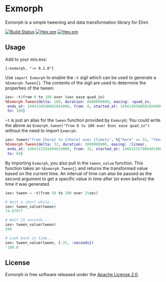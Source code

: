 # Exmorph

Exmorph is a simple tweening and data transformation library for Elixir.

[![Build Status](https://travis-ci.org/supernintendo/exmorph.svg)](https://travis-ci.org/supernintendo/exmorph)
[![Hex.pm](https://img.shields.io/hexpm/v/exmorph.svg?style=flat)](https://hex.pm/packages/exmorph/1.0.0)
[![Hex.pm](https://img.shields.io/hexpm/dt/exmorph.svg?style=flat)](https://hex.pm/packages/exmorph/1.0.0)

## Usage

Add to your mix.exs:

`{:exmorph, "~> 0.1.0"}`

Use `import Exmorph` to enable the `~t` sigil which can be used to generate
a `%Exmorph.Tween{}`. The contents of the sigil are used to determine the
properties of the tween:

```elixir
iex> ~t(from 0 to 100 over 8sec ease quad_in)
%Exmorph.Tween{delta: 100, duration: 8000000000, easing: :quad_in,
 ends_at: 1494150596602924000, from: 0, started_at: 1494150588602924000,
 to: 100}
```

`~t` is just an alias for the `tween` function provided by `Exmorph`;
You could write the above as `Exmorph.tween("from 0 to 100 over 8sec ease quad_in")`
without the need to import `Exmorph`.

```elixir
iex> tween("from {here} to {there} over {time}s", %{"here" => 32, "there" => 64, "time" => 3})
%Exmorph.Tween{delta: 32, duration: 3000000000, easing: :linear,
 ends_at: 1494153281094819000, from: 32, started_at: 1494153278094819000,
 to: 64}
```

By importing `Exmorph`, you also pull in the `tween_value` function. This
function takes an `%Exmorph.Tween{}` and returns the transformed value
based on the current time. An interval of time can also be passed as the
second argument to get a specific value in time after (or even before)
the time it was generated.

```elixir
iex> tween = ~t(from 50 to 200 over 25sec)

# Wait a short while...
iex> tween_value(tween)
74.07077

# Wait 25 seconds...
iex> tween_value(tween)
200

# Look back in time...
iex> tween_value(tween, {-25, :seconds})
-100.0
```

## License

Exmorph is free software released under the [Apache License 2.0](LICENSE.md).
